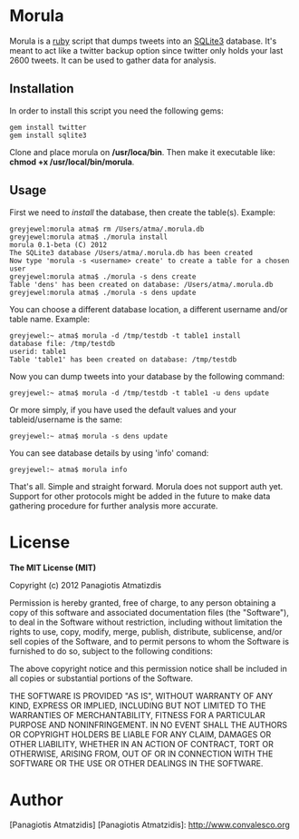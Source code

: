 # Morula
Morula is a [ruby][] script that dumps tweets into an [SQLite3][] database. It's meant to act like a twitter backup option since twitter only holds your last 2600 tweets. It can be used to gather data for analysis.

## Installation 
In order to install this script you need the following gems:
  
    gem install twitter
    gem install sqlite3

Clone and place morula on **/usr/loca/bin**. Then make it executable like: **chmod +x /usr/local/bin/morula**.

## Usage
First we need to *install* the database, then create the table(s). Example:
	
	greyjewel:morula atma$ rm /Users/atma/.morula.db
    greyjewel:morula atma$ ./morula install
    morula 0.1-beta (C) 2012
    The SQLite3 database /Users/atma/.morula.db has been created
    Now type 'morula -s <username> create' to create a table for a chosen user
    greyjewel:morula atma$ ./morula -s dens create
    Table 'dens' has been created on database: /Users/atma/.morula.db
    greyjewel:morula atma$ ./morula -s dens update

You can choose a different database location, a different username and/or table name. Example:
	
	greyjewel:~ atma$ morula -d /tmp/testdb -t table1 install
	database file: /tmp/testdb
	userid: table1
	Table 'table1' has been created on database: /tmp/testdb

Now you can dump tweets into your database by the following command:
	
	greyjewel:~ atma$ morula -d /tmp/testdb -t table1 -u dens update
	
Or more simply, if you have used the default values and your tableid/username is the same:
	
	greyjewel:~ atma$ morula -s dens update
	
You can see database details by using 'info' comand:
	
	greyjewel:~ atma$ morula info
	
That's all. Simple and straight forward. Morula does not support auth yet. Support for other protocols might be added in the future to make data gathering procedure for further analysis more accurate.

[SQLite3]: http://www.sqlite.org/
[ruby]: http://www.ruby-lang.org/en/

# License
**The MIT License (MIT)**

Copyright (c) 2012 Panagiotis Atmatizdis

Permission is hereby granted, free of charge, to any person obtaining a copy of this software and associated documentation files (the "Software"), to deal in the Software without restriction, including without limitation the rights to use, copy, modify, merge, publish, distribute, sublicense, and/or sell copies of the Software, and to permit persons to whom the Software is furnished to do so, subject to the following conditions:

The above copyright notice and this permission notice shall be included in all copies or substantial portions of the Software.

THE SOFTWARE IS PROVIDED "AS IS", WITHOUT WARRANTY OF ANY KIND, EXPRESS OR IMPLIED, INCLUDING BUT NOT LIMITED TO THE WARRANTIES OF MERCHANTABILITY, FITNESS FOR A PARTICULAR PURPOSE AND NONINFRINGEMENT. IN NO EVENT SHALL THE AUTHORS OR COPYRIGHT HOLDERS BE LIABLE FOR ANY CLAIM, DAMAGES OR OTHER LIABILITY, WHETHER IN AN ACTION OF CONTRACT, TORT OR OTHERWISE, ARISING FROM, OUT OF OR IN CONNECTION WITH THE SOFTWARE OR THE USE OR OTHER DEALINGS IN THE SOFTWARE.

# Author
[Panagiotis Atmatzidis]
[Panagiotis Atmatzidis]: http://www.convalesco.org 
